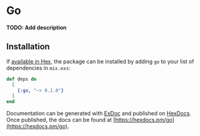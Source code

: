 # Go

**TODO: Add description**

## Installation

If [available in Hex](https://hex.pm/docs/publish), the package can be installed
by adding `go` to your list of dependencies in `mix.exs`:

```elixir
def deps do
  [
    {:go, "~> 0.1.0"}
  ]
end
```

Documentation can be generated with [ExDoc](https://github.com/elixir-lang/ex_doc)
and published on [HexDocs](https://hexdocs.pm). Once published, the docs can
be found at [https://hexdocs.pm/go](https://hexdocs.pm/go).

